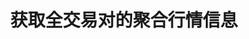 ---
title: 获取全交易对的聚合行情信息
position_number: 1.7
type: get
description: /v1/public/q/agg-tickers
parameters:
content_markdown: 注：**此方法不需要签名**
left_code_blocks:
    -
        code_block: "public void getKLine() {\r\n\tString text = HttpUtil.get(URL + \"/data/api/v1/getKLine?market=btc_usdt&type=1min&since=0\");\r\n\tSystem.out.println(text);\r\n}"
        title: Java
        language: java
right_code_blocks:
    -
        code_block: "{\n\t\"error\": {\n\t\t\"code\": \"\",\n\t\t\"msg\": \"\"\n\t},\n\t\"msgInfo\": \"\",\n\t\"result\": [\n\t\t{\n\t\t\t\"a\": \"\",\n\t\t\t\"ap\": \"\",\n\t\t\t\"bp\": \"\",\n\t\t\t\"c\": \"\",\n\t\t\t\"h\": \"\",\n\t\t\t\"i\": \"\",\n\t\t\t\"l\": \"\",\n\t\t\t\"m\": \"\",\n\t\t\t\"o\": \"\",\n\t\t\t\"r\": \"\",\n\t\t\t\"s\": \"\",\n\t\t\t\"t\": 0,\n\t\t\t\"v\": \"\"\n\t\t}\n\t],\n\t\"returnCode\": 0\n}"
        title: Response
        language: json
---